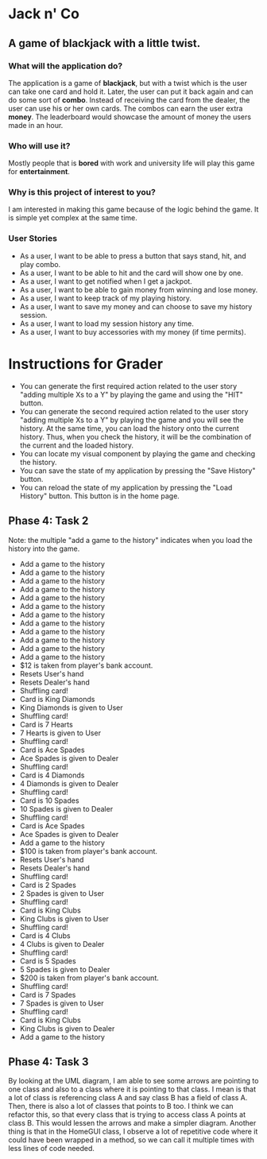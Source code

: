 # Jack n' Co

## A game of blackjack with a little twist.

### What will the application do? <br>
The application is a game of **blackjack**, but with a twist which is the user can take one card and hold it.
Later, the user can put it back again and can do some sort of **combo**. Instead of receiving the card from the dealer, 
the user can use his or her own cards. The combos can earn the user extra **money**. The leaderboard would showcase the amount of money the users made in an hour.
### Who will use it? <br>
Mostly people that is **bored** with work and university life will play this game for **entertainment**.

### Why is this project of interest to you? <br>
I am interested in making this game because of the logic behind the game. It is simple yet complex at the same time.
<br>

### User Stories
- As a user, I want to be able to press a button that says stand, hit, and play combo.
- As a user, I want to be able to hit and the card will show one by one.
- As a user, I want to get notified when I get a jackpot.
- As a user, I want to be able to gain money from winning and lose money.
- As a user, I want to keep track of my playing history.
- As a user, I want to save my money and can choose to save my history session.
- As a user, I want to load my session history any time.
- As a user, I want to buy accessories with my money  (if time permits).

# Instructions for Grader
- You can generate the first required action related to the user story "adding multiple Xs to a Y" by playing the game
and using the "HIT" button.
- You can generate the second required action related to the user story "adding multiple Xs to a Y" by playing the game
and you will see the history. At the same time, you can load the history onto the current history. Thus, when you check
the history, it will be the combination of the current and the loaded history.
- You can locate my visual component by playing the game and checking the history.
- You can save the state of my application by pressing the "Save History" button.
- You can reload the state of my application by pressing the "Load History" button. This button is in the home page.

## Phase 4: Task 2
Note: the multiple "add a game to the history" indicates when you load the history into the game.
- Add a game to the history
- Add a game to the history
- Add a game to the history
- Add a game to the history
- Add a game to the history
- Add a game to the history
- Add a game to the history
- Add a game to the history
- Add a game to the history
- Add a game to the history
- Add a game to the history
- Add a game to the history
- $12 is taken from player's bank account.
- Resets User's hand
- Resets Dealer's hand
- Shuffling card!
- Card is King Diamonds
- King Diamonds is given to User
- Shuffling card!
- Card is 7 Hearts
- 7 Hearts is given to User
- Shuffling card!
- Card is Ace Spades
- Ace Spades is given to Dealer
- Shuffling card!
- Card is 4 Diamonds
- 4 Diamonds is given to Dealer
- Shuffling card!
- Card is 10 Spades
- 10 Spades is given to Dealer
- Shuffling card!
- Card is Ace Spades
- Ace Spades is given to Dealer
- Add a game to the history
- $100 is taken from player's bank account.
- Resets User's hand
- Resets Dealer's hand
- Shuffling card!
- Card is 2 Spades
- 2 Spades is given to User
- Shuffling card!
- Card is King Clubs
- King Clubs is given to User
- Shuffling card!
- Card is 4 Clubs
- 4 Clubs is given to Dealer
- Shuffling card!
- Card is 5 Spades
- 5 Spades is given to Dealer
- $200 is taken from player's bank account.
- Shuffling card!
- Card is 7 Spades
- 7 Spades is given to User
- Shuffling card!
- Card is King Clubs
- King Clubs is given to Dealer
- Add a game to the history

## Phase 4: Task 3
By looking at the UML diagram, I am able to see some arrows are pointing to one class and also to a class where it is
pointing to that class. I mean is that a lot of class is referencing class A and say class B has a field of class A.
Then, there is also a lot of classes that points to B too. I think we can refactor this, so that every class that is trying
to access class A points at class B. This would lessen the arrows and make a simpler diagram.
Another thing is that in the HomeGUI class, I observe a lot of repetitive code where it could have been
wrapped in a method, so we can call it multiple times with less lines of code needed.